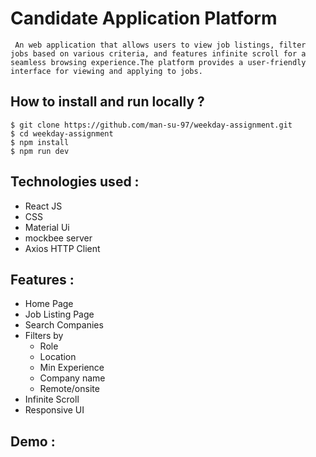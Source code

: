 # Candidate Application Platform

     An web application that allows users to view job listings, filter jobs based on various criteria, and features infinite scroll for a seamless browsing experience.The platform provides a user-friendly interface for viewing and applying to jobs.

## **How to install and run locally ?**

```
$ git clone https://github.com/man-su-97/weekday-assignment.git
$ cd weekday-assignment
$ npm install
$ npm run dev
```

## **Technologies used :**

- React JS
- CSS
- Material Ui
- mockbee server
- Axios HTTP Client

## **Features :**

- Home Page
- Job Listing Page
- Search Companies
- Filters by
  - Role
  - Location
  - Min Experience
  - Company name
  - Remote/onsite
- Infinite Scroll
- Responsive UI

## **Demo :**
